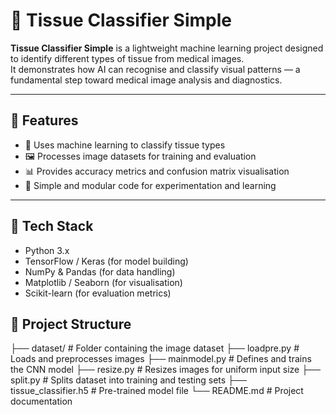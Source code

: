 # 🧬 Tissue Classifier Simple

**Tissue Classifier Simple** is a lightweight machine learning project designed to identify different types of tissue from medical images.  
It demonstrates how AI can recognise and classify visual patterns — a fundamental step toward medical image analysis and diagnostics.

---

## 🚀 Features

- 🧠 Uses machine learning to classify tissue types  
- 🖼️ Processes image datasets for training and evaluation  
- 📊 Provides accuracy metrics and confusion matrix visualisation  
- 🧩 Simple and modular code for experimentation and learning  

---

## 🧰 Tech Stack

- Python 3.x  
- TensorFlow / Keras (for model building)  
- NumPy & Pandas (for data handling)  
- Matplotlib / Seaborn (for visualisation)  
- Scikit-learn (for evaluation metrics)


## 📁 Project Structure
├── dataset/ # Folder containing the image dataset
├── loadpre.py # Loads and preprocesses images
├── mainmodel.py # Defines and trains the CNN model
├── resize.py # Resizes images for uniform input size
├── split.py # Splits dataset into training and testing sets
├── tissue_classifier.h5 # Pre-trained model file
└── README.md # Project documentation
